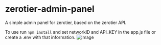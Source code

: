 # zerotier-admin-panel
A simple admin panel for zerotier, based on the zerotier API.

To use run `npm install` and set networkID and API_KEY in the app.js file or create a .env with that information.
![image](https://github.com/WojciechSzade/zerotier-admin-panel/assets/96198418/0eb2d60f-a122-49f7-9bae-b7a6d5fd6212)
